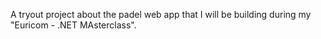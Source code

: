 A tryout project about the padel web app that I will be building during my "Euricom - .NET MAsterclass".
